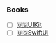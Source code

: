 ### Books
- [ ] [🇺🇸UIKit](https://www.kodeco.com/books/uikit-apprentice)
- [ ] [🇺🇸SwiftUI](https://www.kodeco.com/books/swiftui-apprentice)
